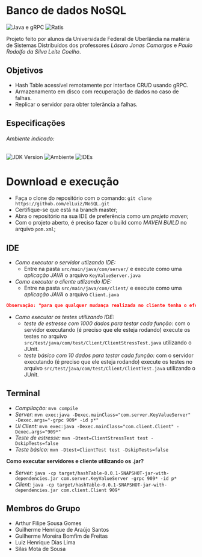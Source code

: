 # Banco de dados NoSQL

![Java e gRPC](https://img.shields.io/badge/JAVA-gRPC-yellow)
![Ratis](https://img.shields.io/badge/%20-Ratis-brightgreen)

Projeto feito por alunos da Universidade Federal de Uberlândia na matéria de Sistemas Distribuídos dos professores *Lásaro Jonas Camargos* e *Paulo Rodolfo da Silva Leite Coelho*.

## Objetivos

- Hash Table acessível remotamente por interface CRUD usando gRPC.
- Armazenamento em disco com recuperação de dados no caso de falhas.
- Replicar o servidor para obter tolerância a falhas.

## Especificações

###### Ambiente indicado:

![JDK Version](https://img.shields.io/badge/openjdk-v11.0.9.1-orange)
![Ambiente](https://img.shields.io/badge/Ambiente%20utilizado-Linux%20Ubuntu-blue)
![IDEs](https://img.shields.io/badge/Eclipse-IntelliJ-red)

# Download e execução

- Faça o clone do repositório com o comando: `git clone https://github.com/elLuiz/NoSQL.git`
- Certifique-se que está na branch master;
- Abra o repositório na sua IDE de preferência como um *projeto maven*;
- Com o projeto aberto, é preciso fazer o build como *MAVEN BUILD* no arquivo `pom.xml`;
## IDE
- *Como executar o servidor utlizando IDE:*
    - Entre na pasta `src/main/java/com/server/` e execute como uma *aplicação JAVA* o arquivo `KeyValueServer.java`
- *Como executar o cliente utlizando IDE:*
    - Entre na pasta `src/main/java/com/client/` e execute como uma *aplicação JAVA* o arquivo `Client.java`
````JSON
Observação: "para que qualquer mudança realizada no cliente tenha o efeito desejado, compilar todo o código novamente."
````

- *Como executar os testes utilizando IDE:*
    - *teste de estresse com 1000 dados para testar cada função:* com o servidor executando (é preciso que ele esteja rodando) execute os testes no arquivo `src/test/java/com/test/Client/ClientStressTest.java` utilizando o JUnit.
    - *teste básico com 10 dados para testar cada função:* com o servidor executando (é preciso que ele esteja rodando) execute os testes no arquivo `src/test/java/com/test/Client/ClientTest.java` utilizando o JUnit.
## Terminal
- *Compilação:* `mvn compile`
- *Server:* `mvn exec:java -Dexec.mainClass="com.server.KeyValueServer" -Dexec.args="-grpc 909* -id p*"`
- *UI Client:* `mvn exec:java -Dexec.mainClass="com.client.Client" -Dexec.args="909*"`
- *Teste de estresse:* `mvn -Dtest=ClientStressTest test -DskipTests=false`  
- *Teste básico:* `mvn -Dtest=ClientTest test -DskipTests=false`

**Como executar servidores e cliente utilizando os .jar?**

- *Server:* `java -cp target/hashTable-0.0.1-SNAPSHOT-jar-with-dependencies.jar com.server.KeyValueServer -grpc 909* -id p*`
- *Client:* `java -cp target/hashTable-0.0.1-SNAPSHOT-jar-with-dependencies.jar com.client.Client 909*`

## Membros do Grupo

- Arthur Filipe Sousa Gomes
- Guilherme Henrique de Araújo Santos
- Guilherme Moreira Bomfim de Freitas
- Luiz Henrique Dias Lima
- Silas Mota de Sousa

